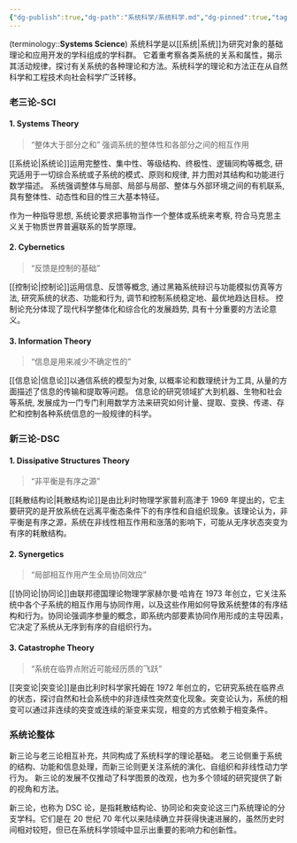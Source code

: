 ```yaml
---
{"dg-publish":true,"dg-path":"系统科学/系统科学.md","dg-pinned":true,"tags":["System"],"permalink":"/系统科学/系统科学/","pinned":true,"dgPassFrontmatter":true,"noteIcon":"","created":"2024-05-21T15:20:28.608+08:00","updated":"2024-08-24T13:04:14.150+08:00"}
---
```


(terminology::**Systems Science**)
系统科学是以[[系统\|系统]]为研究对象的基础理论和应用开发的学科组成的学科群。
它着重考察各类系统的关系和属性，揭示其活动规律，探讨有关系统的各种理论和方法。系统科学的理论和方法正在从自然科学和工程技术向社会科学广泛转移。


### 老三论-SCI
#### 1. Systems Theory
>“整体大于部分之和”
>强调系统的整体性和各部分之间的相互作用

[[系统论\|系统论]]运用完整性、集中性、等级结构、终极性、逻辑同构等概念, 研究适用于一切综合系统或子系统的模式、原则和规律, 并力图对其结构和功能进行数学描述。
系统强调整体与局部、局部与局部、整体与外部环境之间的有机联系, 具有整体性、动态性和目的性三大基本特征。

作为一种指导思想, 系统论要求把事物当作一个整体或系统来考察, 符合马克思主义关于物质世界普遍联系的哲学原理。

#### 2. Cybernetics
>“反馈是控制的基础”

[[控制论\|控制论]]运用信息、反馈等概念, 通过黑箱系统辩识与功能模拟仿真等方法, 研究系统的状态、功能和行为, 调节和控制系统稳定地、最优地趋达目标。
控制论充分体现了现代科学整体化和综合化的发展趋势, 具有十分重要的方法论意义。
#### 3. Information Theory
>“信息是用来减少不确定性的”

[[信息论\|信息论]]以通信系统的模型为对象, 以概率论和数理统计为工具, 从量的方面描述了信息的传输和提取等问题。
信息论的研究领域扩大到机器、生物和社会等系统, 发展成为一门专门利用数学方法来研究如何计量、提取、变换、传递、存贮和控制各种系统信息的一般规律的科学。
### 新三论-DSC
#### 1. Dissipative Structures Theory
>“非平衡是有序之源”

[[耗散结构论\|耗散结构论]]是由比利时物理学家普利高津于 1969 年提出的，它主要研究的是开放系统在远离平衡态条件下的有序性和自组织现象。该理论认为，非平衡是有序之源，系统在非线性相互作用和涨落的影响下，可能从无序状态突变为有序的耗散结构。

#### 2. Synergetics
>“局部相互作用产生全局协同效应”

[[协同论\|协同论]]由联邦德国理论物理学家赫尔曼·哈肯在 1973 年创立，它关注系统中各个子系统的相互作用与协同作用，以及这些作用如何导致系统整体的有序结构和行为。协同论强调序参量的概念，即系统内部要素协同作用形成的主导因素，它决定了系统从无序到有序的自组织行为。

#### 3. Catastrophe Theory
>“系统在临界点附近可能经历质的飞跃”

[[突变论\|突变论]]是由比利时科学家托姆在 1972 年创立的，它研究系统在临界点的状态，探讨自然和社会系统中的非连续性突然变化现象。突变论认为，系统的相变可以通过非连续的突变或连续的渐变来实现，相变的方式依赖于相变条件。

### 系统论整体
新三论与老三论相互补充，共同构成了系统科学的理论基础。
老三论侧重于系统的结构、功能和信息处理，而新三论则更关注系统的演化、自组织和非线性动力学行为。
新三论的发展不仅推动了科学图景的改观，也为多个领域的研究提供了新的视角和方法。

新三论，也称为 DSC 论，是指耗散结构论、协同论和突变论这三门系统理论的分支学科。它们是在 20 世纪 70 年代以来陆续确立并获得快速进展的，虽然历史时间相对较短，但已在系统科学领域中显示出重要的影响力和创新性。